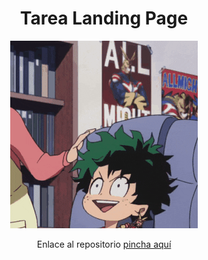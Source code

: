 
<div style="text-align:center">
   <h1>Tarea Landing Page</h1>
   <img src="./giphy.gif"/>
   <p>Enlace al repositorio <a target="_blank" href="https://github.com/alegrimminck/ProyectoMDD">pincha aquí</a></p>
</div>